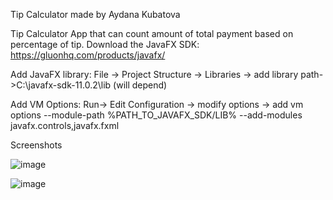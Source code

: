 Tip Calculator made by Aydana Kubatova

Tip Calculator App that can count amount of total payment based on percentage of tip.
Download the JavaFX SDK: https://gluonhq.com/products/javafx/

Add JavaFX library: File -> Project Structure -> Libraries -> add library path->C:\javafx-sdk-11.0.2\lib (will depend)

Add VM Options: Run-> Edit Configuration -> modify options -> add vm options --module-path %PATH_TO_JAVAFX_SDK/LIB% --add-modules javafx.controls,javafx.fxml

Screenshots

![image](https://user-images.githubusercontent.com/95673841/146757156-50b7f635-b545-4f75-8735-c45b6acb38d6.png)


![image](https://user-images.githubusercontent.com/95673841/146757242-22011601-cc78-49a2-8504-efd93625d96d.png)
